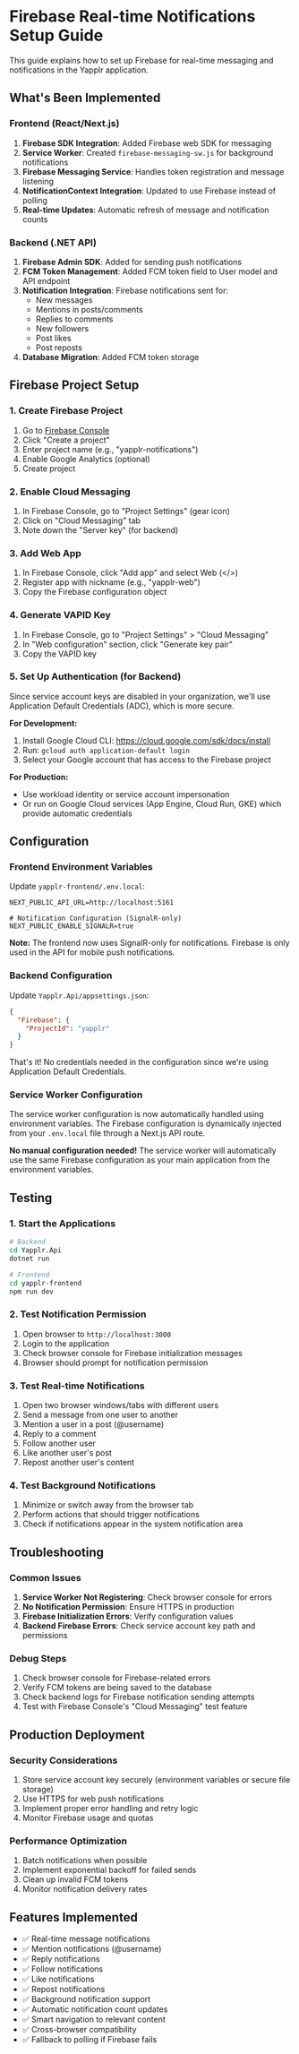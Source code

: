 # Firebase Real-time Notifications Setup Guide

This guide explains how to set up Firebase for real-time messaging and notifications in the Yapplr application.

## What's Been Implemented

### Frontend (React/Next.js)
1. **Firebase SDK Integration**: Added Firebase web SDK for messaging
2. **Service Worker**: Created `firebase-messaging-sw.js` for background notifications
3. **Firebase Messaging Service**: Handles token registration and message listening
4. **NotificationContext Integration**: Updated to use Firebase instead of polling
5. **Real-time Updates**: Automatic refresh of message and notification counts

### Backend (.NET API)
1. **Firebase Admin SDK**: Added for sending push notifications
2. **FCM Token Management**: Added FCM token field to User model and API endpoint
3. **Notification Integration**: Firebase notifications sent for:
   - New messages
   - Mentions in posts/comments
   - Replies to comments
   - New followers
   - Post likes
   - Post reposts
4. **Database Migration**: Added FCM token storage

## Firebase Project Setup

### 1. Create Firebase Project
1. Go to [Firebase Console](https://console.firebase.google.com/)
2. Click "Create a project"
3. Enter project name (e.g., "yapplr-notifications")
4. Enable Google Analytics (optional)
5. Create project

### 2. Enable Cloud Messaging
1. In Firebase Console, go to "Project Settings" (gear icon)
2. Click on "Cloud Messaging" tab
3. Note down the "Server key" (for backend)

### 3. Add Web App
1. In Firebase Console, click "Add app" and select Web (</>) 
2. Register app with nickname (e.g., "yapplr-web")
3. Copy the Firebase configuration object

### 4. Generate VAPID Key
1. In Firebase Console, go to "Project Settings" > "Cloud Messaging"
2. In "Web configuration" section, click "Generate key pair"
3. Copy the VAPID key

### 5. Set Up Authentication (for Backend)
Since service account keys are disabled in your organization, we'll use Application Default Credentials (ADC), which is more secure.

**For Development:**
1. Install Google Cloud CLI: https://cloud.google.com/sdk/docs/install
2. Run: `gcloud auth application-default login`
3. Select your Google account that has access to the Firebase project

**For Production:**
- Use workload identity or service account impersonation
- Or run on Google Cloud services (App Engine, Cloud Run, GKE) which provide automatic credentials

## Configuration

### Frontend Environment Variables
Update `yapplr-frontend/.env.local`:

```env
NEXT_PUBLIC_API_URL=http://localhost:5161

# Notification Configuration (SignalR-only)
NEXT_PUBLIC_ENABLE_SIGNALR=true
```

**Note:** The frontend now uses SignalR-only for notifications. Firebase is only used in the API for mobile push notifications.

### Backend Configuration
Update `Yapplr.Api/appsettings.json`:

```json
{
  "Firebase": {
    "ProjectId": "yapplr"
  }
}
```

That's it! No credentials needed in the configuration since we're using Application Default Credentials.

### Service Worker Configuration
The service worker configuration is now automatically handled using environment variables. The Firebase configuration is dynamically injected from your `.env.local` file through a Next.js API route.

**No manual configuration needed!** The service worker will automatically use the same Firebase configuration as your main application from the environment variables.

## Testing

### 1. Start the Applications
```bash
# Backend
cd Yapplr.Api
dotnet run

# Frontend
cd yapplr-frontend
npm run dev
```

### 2. Test Notification Permission
1. Open browser to `http://localhost:3000`
2. Login to the application
3. Check browser console for Firebase initialization messages
4. Browser should prompt for notification permission

### 3. Test Real-time Notifications
1. Open two browser windows/tabs with different users
2. Send a message from one user to another
3. Mention a user in a post (@username)
4. Reply to a comment
5. Follow another user
6. Like another user's post
7. Repost another user's content

### 4. Test Background Notifications
1. Minimize or switch away from the browser tab
2. Perform actions that should trigger notifications
3. Check if notifications appear in the system notification area

## Troubleshooting

### Common Issues
1. **Service Worker Not Registering**: Check browser console for errors
2. **No Notification Permission**: Ensure HTTPS in production
3. **Firebase Initialization Errors**: Verify configuration values
4. **Backend Firebase Errors**: Check service account key path and permissions

### Debug Steps
1. Check browser console for Firebase-related errors
2. Verify FCM tokens are being saved to the database
3. Check backend logs for Firebase notification sending attempts
4. Test with Firebase Console's "Cloud Messaging" test feature

## Production Deployment

### Security Considerations
1. Store service account key securely (environment variables or secure file storage)
2. Use HTTPS for web push notifications
3. Implement proper error handling and retry logic
4. Monitor Firebase usage and quotas

### Performance Optimization
1. Batch notifications when possible
2. Implement exponential backoff for failed sends
3. Clean up invalid FCM tokens
4. Monitor notification delivery rates

## Features Implemented

- ✅ Real-time message notifications
- ✅ Mention notifications (@username)
- ✅ Reply notifications
- ✅ Follow notifications
- ✅ Like notifications
- ✅ Repost notifications
- ✅ Background notification support
- ✅ Automatic notification count updates
- ✅ Smart navigation to relevant content
- ✅ Cross-browser compatibility
- ✅ Fallback to polling if Firebase fails
